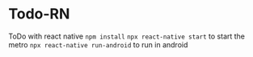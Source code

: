 # Todo-RN
ToDo with react native
`npm install`
`npx react-native start` to start the metro
`npx react-native run-android` to run in android 
